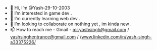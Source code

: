 - 👋 Hi, I’m @Yash-29-10-2003
- 👀 I’m interested in game dev .
- 🌱 I’m currently learning web dev .
- 💞️ I’m looking to collaborate on nothing yet , im kinda new .
- 📫 How to reach me - Gmail - mr.yashsingh@gmail.com / yashsinghentrance@gmail.com / /www.linkedin.com/in/yash-singh-a33375226/

<!---
Yash-29-10-2003/Yash-29-10-2003 is a ✨ special ✨ repository because its `README.md` (this file) appears on your GitHub profile.
You can click the Preview link to take a look at your changes.
--->

